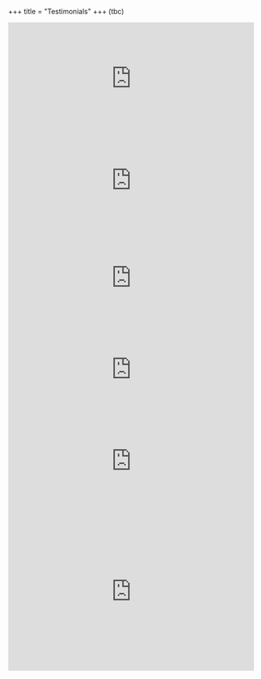 +++
title = "Testimonials"
+++
(tbc)

<div class="responsive-two-column-grid">
    <div>

<iframe src="https://www.facebook.com/plugins/post.php?href=https://www.facebook.com/claudia.leissner/posts/pfbid02CSFyR6DKPKpseg3NRPegDQjECdf5ECxrh6afg1VwRYjaXQrZPVkP13oZxDf6Exvml&show_text=true&width=500" width="500" height="227" style="border:none;overflow:hidden" scrolling="no" frameborder="0" allowfullscreen="true" allow="autoplay; clipboard-write; encrypted-media; picture-in-picture; web-share"></iframe>

<iframe src="https://www.facebook.com/plugins/post.php?href=https%3A%2F%2Fwww.facebook.com%2Fnena.gruen%2Fposts%2Fpfbid0kiZfmVXa8r42ruKemNw28ADybAodh5Sg4AaaKQEGjwSgYCPwNxN6eXi5VxTu9wqDl&show_text=true&width=500" width="500" height="188" style="border:none;overflow:hidden" scrolling="no" frameborder="0" allowfullscreen="true" allow="autoplay; clipboard-write; encrypted-media; picture-in-picture; web-share"></iframe>

<iframe src="https://www.facebook.com/plugins/post.php?href=https%3A%2F%2Fwww.facebook.com%2Fadriana.tucek%2Fposts%2Fpfbid021KhvkMNFf61oQXNttiqF9tpfMJZRHXknxpE4pzSC5gC76K6sSWWPyxFNXAsTMufEl&show_text=true&width=500" width="500" height="207" style="border:none;overflow:hidden" scrolling="no" frameborder="0" allowfullscreen="true" allow="autoplay; clipboard-write; encrypted-media; picture-in-picture; web-share"></iframe>


<iframe src="https://www.facebook.com/plugins/post.php?href=https%3A%2F%2Fwww.facebook.com%2Fjojo.piccini.5%2Fposts%2Fpfbid02Mvu67hi4rgETqA1ZzpGsJHF6QdKHNSYhjvq4R4667sX511EM3y37zs7ei4H3utpZl&show_text=true&width=500" width="500" height="165" style="border:none;overflow:hidden" scrolling="no" frameborder="0" allowfullscreen="true" allow="autoplay; clipboard-write; encrypted-media; picture-in-picture; web-share"></iframe>  
   
   
</div>
    <div>
   

<iframe src="https://www.facebook.com/plugins/post.php?href=https%3A%2F%2Fwww.facebook.com%2Fkaro.schaeffer%2Fposts%2Fpfbid02wZigbCBLAYMuanaeBcENBJ6Rf1fUh58bttExjqWhrEgBFCNjBdKxht9dwEWruNJ9l&show_text=true&width=500" width="500" height="207" style="border:none;overflow:hidden" scrolling="no" frameborder="0" allowfullscreen="true" allow="autoplay; clipboard-write; encrypted-media; picture-in-picture; web-share"></iframe>


<iframe src="https://www.facebook.com/plugins/post.php?href=https%3A%2F%2Fwww.facebook.com%2Fchristina.dengg%2Fposts%2Fpfbid0rr9ahVpxBs8zjYkbJs5GsNzhg5Dn5vEqVEAAyQ1GHKPyegdLSb5qhSCi7DtY77Drl&show_text=true&width=500" width="500" height="323" style="border:none;overflow:hidden" scrolling="no" frameborder="0" allowfullscreen="true" allow="autoplay; clipboard-write; encrypted-media; picture-in-picture; web-share"></iframe>
 
  </div>
</div>   
